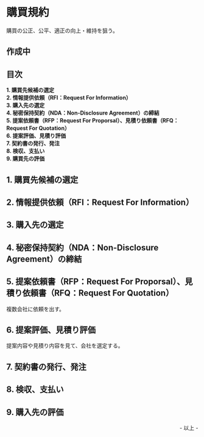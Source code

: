 # 購買規約

購買の公正、公平、適正の向上・維持を狙う。<br>

## 作成中

## 目次

**1\. 購買先候補の選定**<br>
**2\. 情報提供依頼（RFI：Request For Information）**<br>
**3\. 購入先の選定**<br>
**4\. 秘密保持契約（NDA：Non-Disclosure Agreement）の締結**<br>
**5\. 提案依頼書（RFP：Request For Proporsal）、見積り依頼書（RFQ：Request For Quotation）**<br>
**6\. 提案評価、見積り評価**<br>
**7\. 契約書の発行、発注**<br>
**8\. 検収、支払い**<br>
**9\. 購買先の評価**<br>

## 1. 購買先候補の選定


## 2. 情報提供依頼（RFI：Request For Information）


## 3. 購入先の選定


## 4. 秘密保持契約（NDA：Non-Disclosure Agreement）の締結


## 5. 提案依頼書（RFP：Request For Proporsal）、見積り依頼書（RFQ：Request For Quotation）

複数会社に依頼を出す。<br>

## 6. 提案評価、見積り評価

提案内容や見積り内容を見て、会社を選定する。<brs>

## 7. 契約書の発行、発注


## 8. 検収、支払い


## 9. 購入先の評価


<div style="text-align: right;">- 以上 -</div>
